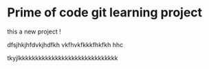 # Prime of code git learning project

this a new project !


dfsjhkjhfdvkjhdfkh
vkfhvkfkkkfhkfkh  hhc

tkyjlkkkkkkkkkkkkkkkkkkkkkkkkkkkkkk
